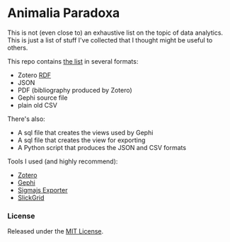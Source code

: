 Animalia Paradoxa
=================

This is not (even close to) an exhaustive list on the topic of data analytics. This is just a list of stuff I've collected that I thought might be useful to others.


This repo contains [the list](http://animaliaparadoxa.org) in several formats:
-   Zotero [RDF](http://en.wikipedia.org/wiki/Resource_Description_Framework)
-   JSON
-   PDF (bibliography produced by Zotero)
-   Gephi source file
-   plain old CSV


There's also:
-   A sql file that creates the views used by Gephi
-   A sql file that creates the view for exporting
-   A Python script that produces the JSON and CSV formats


Tools I used (and highly recommend):
-   [Zotero](https://www.zotero.org)
-   [Gephi](https://gephi.org)
-   [Sigmajs Exporter](https://marketplace.gephi.org/plugin/sigmajs-exporter)
-   [SlickGrid](https://github.com/mleibman/SlickGrid)


### License

Released under the [MIT License](http://www.opensource.org/licenses/MIT).
